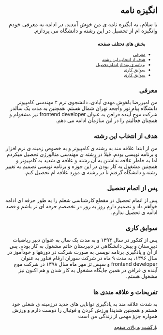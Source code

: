 <div dir="rtl">
  <a name="top"></a>
  <h1> انگیزه نامه </h1>
  <p style="font-size:18px"> با سلام، به انگیزه نامه ی من خوش آمدید. در ادامه به معرفی خودم وانگیزه ام از تحصیل در این رشته و دانشگاه می پردازم.</p>
  
  
  <ul>
  <h3> بخش های نحتلف صفحه </h3>
  <li><a href="#introduction"> معرفی </a></li>
  <li><a href="#goal"> هدف از انتخاب این رشته </a></li>
  <li><a href="#after"> برنامه ی بعد از اتملم تحصیل </a></li>
  <li><a href="#experience"> سوابق کاری </a></li>
  <li><a href="#favorites"> سوابق کاری </a></li>
</ul>

  <a name="introduction"></a>
<h2> معرفی </h2>
<p style="font-size:17px"> من امیررضا باهوش مهدی آبادی، دانشجوی ترم ۴ مهندسی کامپیوتر دانشگاه پیام نور واجحد تهران شمال هستم.
همچنین به مدت یک سالدر شرکت موج آینده فرافن به عنوان frontend developer نیز مشغولم و همچنان فعالیتم را در این سازمان ادامه می دهم.<p>

  <a name="goal"></a>
<h2> هدف از انتخاب این رشته </h2>
<p style="font-size:17px"> من از ابتدا علاقه مند به رشته ی کامپیوتر و به خصوص زمینه ی نرم افزار و برنامه نویسی بودم. قبلا در رشته ی مهندسی متالورژی تحصیل میکردم اما به خاطر علاقه نداشتن به آن رشته و علاقه ی شدید به کامپیوتر و همچنین مشغول به کار بودن در این جوزه و برنامه نویسی تصمیم به تغییر رشته و دانشگاه گرفتم تا در رشته ی مورد علاقه ام تحصیل کنم. <p>
  
   <a name="after"></a>
  <h2> پس از اتمام تحصیل </h2>
<p style="font-size:17px"> پس از اتمام تحصیل در مقطع کارشناسی شغلم را به طور حرفه ای ادامه خواهم داد و تصمیم دارم روز به روز در تخصصم حرفه ای تر باشم و قصد ادامه ی تحصیل ندارم. <p>
  
<a name="experience"></a>
  <h2> سوابق کاری </h2>
<p style="font-size:17px"> پس از کنکور در سال ۱۳۹۴ و به مدت یک سال به عنوان دبیر ریاضیات دبیرستان و پیش دانشگاهی در دبیرستان خاتم مشغول به کار بودم. پس از آن و یادگیری برنامه نویسی به صورت شرکت در دورهها و خودآموز در سال ۱۳۹۶، به مدت ۹ ماه در شرکت سوران ارقام فناور به عنوان frontend developer  و سپس تز مهر ماه سال ۱۳۹۸ در شرکت موج آینده ی فرافن در همین جایگاه  مشغول به کار شدن و هم اکنون نیز مشغول هستم.<p> 
  
 <a name="favorites"></a>
  <h2> تفریحات و علاقه مندی ها </h2>
<p style="font-size:17px"> به شدت علاقه مند به یادگیری توانایی های جدید درزمینه ی شغلی خود هستم و همچنین شدیدا ورزش کردن و فوتبال را دوست دارم و ورزش همواره جزؤ مهمی از زندگی من است <p>

<a href="#top" style="font-size:15px"> بازگشت به بالای صفجه </a>
